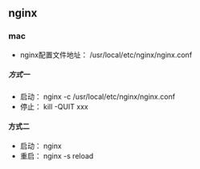 ## nginx
### mac
- nginx配置文件地址： /usr/local/etc/nginx/nginx.conf
##### 方式一
- 启动： nginx -c /usr/local/etc/nginx/nginx.conf
- 停止： kill -QUIT xxx

#### 方式二
- 启动： nginx
- 重启： nginx -s reload